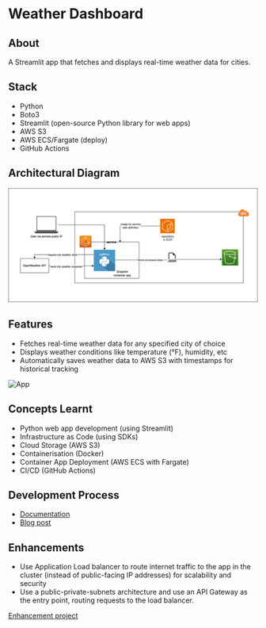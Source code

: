 # Weather Dashboard

## About
A Streamlit app that fetches and displays real-time weather data for cities.

## Stack
- Python
- Boto3
- Streamlit (open-source Python library for web apps)
- AWS S3
- AWS ECS/Fargate (deploy)
- GitHub Actions

## Architectural Diagram
![Diagram](architecture.png)

## Features
- Fetches real-time weather data for any specified city of choice
- Displays weather conditions like temperature (°F), humidity, etc
- Automatically saves weather data to AWS S3 with timestamps for historical tracking

![App](deployed-app-comp.gif)

## Concepts Learnt
- Python web app development (using Streamlit)
- Infrastructure as Code (using SDKs)
- Cloud Storage (AWS S3)
- Containerisation (Docker)
- Container App Deployment (AWS ECS with Fargate)
- CI/CD (GitHub Actions)

## Development Process
  - [Documentation](docs.md)
  - [Blog post](https://khairahscorner.hashnode.dev/build-and-deploy-weather-app-using-streamlit-and-aws-ecs-with-fargate)

## Enhancements
- Use Application Load balancer to route internet traffic to the app in the cluster (instead of public-facing IP addresses) for scalability and security
- Use a public-private-subnets architecture and use an API Gateway as the entry point, routing requests to the load balancer.

[Enhancement project](https://github.com/khairahscorner/scalable-containerised-api)